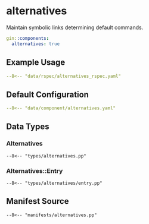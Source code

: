 # alternatives

Maintain symbolic links determining default commands.

```yaml
gin::components:
  alternatives: true
```

## Example Usage

```yaml
--8<-- "data/rspec/alternatives_rspec.yaml"
```

## Default Configuration

```yaml
--8<-- "data/component/alternatives.yaml"
```

## Data Types

### Alternatives

```puppet title="types/alternatives.pp"
--8<-- "types/alternatives.pp"
```

### Alternatives::Entry

```puppet title="types/alternatives/entry.pp"
--8<-- "types/alternatives/entry.pp"
```

## Manifest Source

```puppet title="manifests/alternatives.pp"
--8<-- "manifests/alternatives.pp"
```
